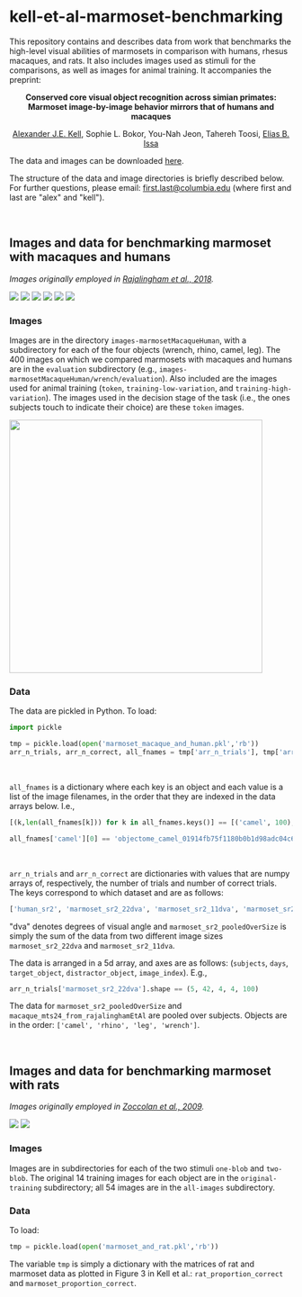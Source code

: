 # kell-et-al-marmoset-benchmarking
This repository contains and describes data from work that benchmarks the high-level visual abilities of marmosets in comparison with humans, rhesus macaques, and rats. It also includes images used as stimuli for the comparisons, as well as images for animal training. It accompanies the preprint:

<p align="center"> <b>Conserved core visual object recognition across simian primates: <br> Marmoset image-by-image behavior mirrors that of humans and macaques</b></p>

<p align="center"> <a href="http://www.alexkell.org">Alexander J.E. Kell</a>, Sophie L. Bokor, You-Nah Jeon, Tahereh Toosi, <a href="https://zuckermaninstitute.columbia.edu/elias-b-issa-phd">Elias B. Issa</a></p>

The data and images can be downloaded <a href="https://drive.google.com/drive/folders/1k0hgEkWI5vO6jWRk4QklyMYsw1oMnwhm">here</a>. 

The structure of the data and image directories is briefly described below. For further questions, please email: first.last@columbia.edu (where first and last are "alex" and "kell").

<br/>

## Images and data for benchmarking marmoset with macaques and humans 

*Images originally employed in <a href="https://www.jneurosci.org/content/38/33/7255.short">Rajalingham et al., 2018</a>.*

![](demo-images/objectome_leg_49f256d8dabc6b838fbe5edd065059a429423d77_ty0.11434_tz-0.95641_rxy-0.70757_rxz100.7196_ryz-104.9698_s1.6955.png?raw=true) ![](demo-images/objectome_rhino_3f47f215207f7778b30e7657a51e3f356d57cf05_ty-0.34168_tz0.73404_rxy96.0619_rxz-68.7854_ryz111.0928_s1.5602.png?raw=true)  ![](demo-images/objectome_wrench_4c517e6aa7106d77da033fcfff513c46440070bc_ty0.0071089_tz0.66901_rxy164.9007_rxz-16.5148_ryz-109.9868_s1.6494.png?raw=true) ![](demo-images/objectome_camel_055f0585df22892fd7382f4670f1ad1140aa9c7c_ty0.35276_tz-0.70707_rxy13.4384_rxz-160.8124_ryz144.5926_s1.3677.png?raw=true) ![](demo-images/objectome_wrench_0fca926347ac3078751295aa2db3a5d5f2419053_ty-0.52734_tz0.29721_rxy-61.7855_rxz-164.0429_ryz20.332_s1.0691.png?raw=true) ![](demo-images/objectome_rhino_8f74a3b222bb708b8806ea3ae2b8fa42ff9019ed_ty-0.32077_tz0.74069_rxy90.7533_rxz118.1939_ryz61.3188_s1.4104.png?raw=true)

### Images
Images are in the directory `images-marmosetMacaqueHuman`, with a subdirectory for each of the four objects (wrench, rhino, camel, leg). The 400 images on which we compared marmosets with macaques and humans are in the `evaluation` subdirectory (e.g., `images-marmosetMacaqueHuman/wrench/evaluation`). Also included are the images used for animal training (`token`, `training-low-variation`, and `training-high-variation`). The images used in the decision stage of the task (i.e., the ones subjects touch to indicate their choice) are these `token` images.

<img src="demo-images/task-schematic.png" width="450">

### Data
The data are pickled in Python. To load:

```python
import pickle

tmp = pickle.load(open('marmoset_macaque_and_human.pkl','rb'))
arr_n_trials, arr_n_correct, all_fnames = tmp['arr_n_trials'], tmp['arr_n_correct'], tmp['all_fns']
```

<br/>

`all_fnames` is a dictionary where each key is an object and each value is a list of the image filenames, in the order that they are indexed in the data arrays below. I.e.,

```python
[(k,len(all_fnames[k])) for k in all_fnames.keys()] == [('camel', 100), ('leg', 100), ('wrench', 100), ('rhino', 100)]

all_fnames['camel'][0] == 'objectome_camel_01914fb75f1180b0b1d98adc04c617caa2f387d1_ty0.039663_tz0.32309_rxy-64.131_rxz-62.8524_ryz8.6478_s1.0404.png'
```

<br/>

`arr_n_trials` and `arr_n_correct` are dictionaries with values that are numpy arrays of, respectively, the number of trials and number of correct trials. The keys correspond to which dataset and are as follows: 
```python
['human_sr2', 'marmoset_sr2_22dva', 'marmoset_sr2_11dva', 'marmoset_sr2_pooledOverSize', 'macaque_mts24_from_rajalinghamEtAl']
```

"dva" denotes degrees of visual angle and `marmoset_sr2_pooledOverSize` is simply the sum of the data from two different image sizes `marmoset_sr2_22dva` and `marmoset_sr2_11dva`.

The data is arranged in a 5d array, and axes are as follows: (`subjects`, `days`, `target_object`, `distractor_object`, `image_index`). E.g.,
```python
arr_n_trials['marmoset_sr2_22dva'].shape == (5, 42, 4, 4, 100)
```

The data for `marmoset_sr2_pooledOverSize` and `macaque_mts24_from_rajalinghamEtAl` are pooled over subjects. Objects are in the order: `['camel', 'rhino', 'leg', 'wrench']`.

<br/>

## Images and data for benchmarking marmoset with rats

*Images originally employed in <a href="https://www.pnas.org/content/106/21/8748">Zoccolan et al., 2009</a>.*

![](demo-images/objectome_blob_e600cc291cb9f7227091183c95297153ddf9c856320c9906e8413640_N1_ty-10.0000_tz-10.0000_rxy0.0000_rxz60.0000_ryz0.0000_s30.0000.png?raw=true) ![](demo-images/objectome_blob_a1fca6246cdec0805476d9881060671d65994fca7f846140c78eeb43_N2_ty-10.0000_tz-10.0000_rxy0.0000_rxz60.0000_ryz0.0000_s30.0000.png?raw=true) 

### Images 
Images are in subdirectories for each of the two stimuli `one-blob` and `two-blob`. The original 14 training images for each object are in the `original-training` subdirectory; all 54 images are in the `all-images` subdirectory.


### Data
To load:

```python
tmp = pickle.load(open('marmoset_and_rat.pkl','rb'))
```

The variable `tmp` is simply a dictionary with the matrices of rat and marmoset data as plotted in Figure 3 in Kell et al.: `rat_proportion_correct` and `marmoset_proportion_correct`. 
